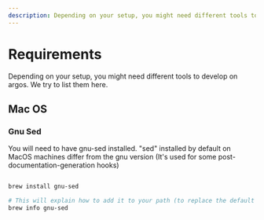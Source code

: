 ```yaml
---
description: Depending on your setup, you might need different tools to develop on argos.
---
```

# Requirements

Depending on your setup, you might need different tools to develop on argos. We try to list them here.

## Mac OS

### Gnu Sed

You will need to have gnu-sed installed. "sed" installed by default on MacOS machines differ from the gnu version (It's used for some post-documentation-generation hooks)

```bash

brew install gnu-sed

# This will explain how to add it to your path (to replace the default one)
brew info gnu-sed
```
